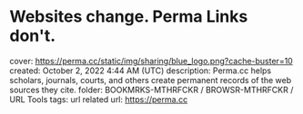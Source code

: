 # Websites change. Perma Links don't.

cover: https://perma.cc/static/img/sharing/blue_logo.png?cache-buster=10
created: October 2, 2022 4:44 AM (UTC)
description: Perma.cc helps scholars, journals, courts, and others create permanent records of the web sources they cite.
folder: BOOKMRKS-MTHRFCKR / BROWSR-MTHRFCKR / URL Tools
tags: url related
url: https://perma.cc